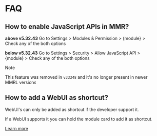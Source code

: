 # FAQ

## How to enable JavaScript APIs in MMR?

**above v5.32.43**
Go to Settings > Modules & Permission > {module} > Check any of the both options

**below v5.32.43**
Go to Settings > Security > Allow JavaScript API > {module} > Check any of the both options

> [!NOTE]
> This feature was removed in `v33348` and it's no longer present in newer MMRL versions

## How to add a WebUI as shortcut?

WebUI's can only be added as shortcut if the developer support it.

If a WebUI supports it you can hold the module card to add it as shortcut.

[Learn more](./webuix/shortcuts)

